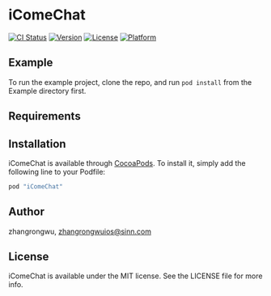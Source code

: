 # iComeChat

[![CI Status](http://img.shields.io/travis/zhangrongwu/iComeChat.svg?style=flat)](https://travis-ci.org/zhangrongwu/iComeChat)
[![Version](https://img.shields.io/cocoapods/v/iComeChat.svg?style=flat)](http://cocoapods.org/pods/iComeChat)
[![License](https://img.shields.io/cocoapods/l/iComeChat.svg?style=flat)](http://cocoapods.org/pods/iComeChat)
[![Platform](https://img.shields.io/cocoapods/p/iComeChat.svg?style=flat)](http://cocoapods.org/pods/iComeChat)

## Example

To run the example project, clone the repo, and run `pod install` from the Example directory first.

## Requirements

## Installation

iComeChat is available through [CocoaPods](http://cocoapods.org). To install
it, simply add the following line to your Podfile:

```ruby
pod "iComeChat"
```

## Author

zhangrongwu, zhangrongwuios@sinn.com

## License

iComeChat is available under the MIT license. See the LICENSE file for more info.
